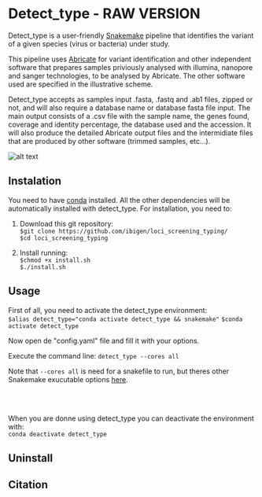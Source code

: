 # Detect_type - RAW VERSION


Detect_type is a user-friendly [Snakemake](https://snakemake.readthedocs.io/en/stable/index.html) pipeline that identifies the variant of a given species (virus or bacteria) under study.

This pipeline uses [Abricate](https://github.com/tseemann/abricate) for variant identification and other independent software that prepares samples priviously analysed with illumina, nanopore and sanger technologies, to be analysed by Abricate.
The other software used are specified in the illustrative scheme.

Detect_type accepts as samples input .fasta, .fastq and .ab1 files, zipped or not, and will also require a database name or database fasta file input. 
The main output consists of a .csv file with the sample name, the genes found, coverage and identity percentage, the database used and the accession.
It will also produce the detailed Abricate output files and the intermidiate files that are produced by other software (trimmed samples, etc...).


![alt text](https://github.com/ibigen/loci_screening_typing/blob/main/images/Illustrative%20scheme.png.png)


## Instalation
You need to have  [conda](https://docs.conda.io/projects/conda/en/latest/user-guide/install/index.html) installed.
All the other dependencies will be automatically installed with detect_type.
For installation, you need to:


1. Download this git repository:<br>
`$git clone https://github.com/ibigen/loci_screening_typing/`<br>
`$cd loci_screening_typing`

2. Install running:<br>
`$chmod +x install.sh`<br>
`$./install.sh`<br>


## Usage

First of all, you need to activate the detect_type environment:<br>
`$alias detect_type="conda activate detect_type && snakemake"`
`$conda activate detect_type`

Now open de "config.yaml" file and fill it with your options.

Execute the command line:
`detect_type --cores all `

Note that `--cores all` is need for a snakefile to run, but theres other Snakemake exucutable options  [here](https://snakemake.readthedocs.io/en/v5.1.4/executable.html).

<br>
<br>


When you are donne using detect_type you can deactivate the environment with:<br>
`conda deactivate detect_type`


## Uninstall
## Citation

